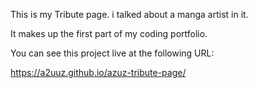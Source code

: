 This is my Tribute page. i talked about a manga artist in it.

It makes up the first part of my coding portfolio.

You can see this project live at the following URL:

https://a2uuz.github.io/azuz-tribute-page/
